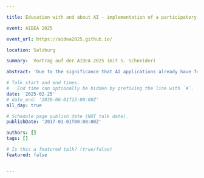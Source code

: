 ```yaml
---

title: Education with and about AI - implementation of a participatory teaching platform 

event: AIDEA 2025

event_url: https://aidea2025.github.io/

location: Salzburg

summary:  Vortrag auf der AIDEA 2025 (mit S. Schneider)

abstract: 'Due to the significance that AI applications already have for our society, AI education is considered an important part of contemporary education. Moreover, the topic of AI provides an interesting field of activity and subject area for various school subjects – especially for computer science and mathematics education. The importance of AI education is now reflected in various computer science curricula in Germany and Austria. A key challenge for the comprehensive implementation of AI education and the holistic promotion of AI literacy in school is, on one hand, the availability of high-quality and up-to-date teaching and learning materials adapted to target groups and curricula, as well as the training of teachers in the field of AI. We address these challenges by providing teachers with materials for lessons on AI and machine learning through the teaching platform kiwi.schule and by training and educating (preservice) teachers through professional development courses and university seminars. Through the teaching and learning materials described below, exemplary lesson plans, a classroom management system, and AI tools for lesson preparation, teachers are supported in designing, adapting and teaching lessons on AI. The provided content aims to address and promote AI literacy and related competencies at different levels of cognitive learning objectives.'

# Talk start and end times.
#   End time can optionally be hidden by prefixing the line with `#`.
date: '2025-02-25'
# date_end: '2030-06-01T15:00:00Z'
all_day: true

# Schedule page publish date (NOT talk date).
publishDate: '2017-01-01T00:00:00Z'

authors: []
tags: []

# Is this a featured talk? (true/false)
featured: false


---
```

